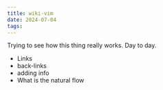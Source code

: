 ```yaml
---
title: wiki-vim
date: 2024-07-04
tags: 
---
```


Trying to see how this thing really works. Day to day. 
- Links
- back-links
- adding info 
- What is the natural flow
